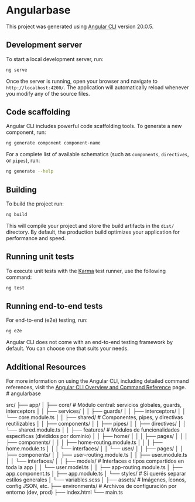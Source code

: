 # Angularbase

This project was generated using [Angular CLI](https://github.com/angular/angular-cli) version 20.0.5.

## Development server

To start a local development server, run:

```bash
ng serve
```

Once the server is running, open your browser and navigate to `http://localhost:4200/`. The application will automatically reload whenever you modify any of the source files.

## Code scaffolding

Angular CLI includes powerful code scaffolding tools. To generate a new component, run:

```bash
ng generate component component-name
```

For a complete list of available schematics (such as `components`, `directives`, or `pipes`), run:

```bash
ng generate --help
```

## Building

To build the project run:

```bash
ng build
```

This will compile your project and store the build artifacts in the `dist/` directory. By default, the production build optimizes your application for performance and speed.

## Running unit tests

To execute unit tests with the [Karma](https://karma-runner.github.io) test runner, use the following command:

```bash
ng test
```

## Running end-to-end tests

For end-to-end (e2e) testing, run:

```bash
ng e2e
```

Angular CLI does not come with an end-to-end testing framework by default. You can choose one that suits your needs.

## Additional Resources

For more information on using the Angular CLI, including detailed command references, visit the [Angular CLI Overview and Command Reference](https://angular.dev/tools/cli) page.
#   a n g u l a r b a s e 
 
 


src/
├── app/
│   ├── core/                 # Módulo central: servicios globales, guards, interceptors
│   │   ├── services/
│   │   ├── guards/
│   │   ├── interceptors/
│   │   └── core.module.ts
│
│   ├── shared/               # Componentes, pipes, y directivas reutilizables
│   │   ├── components/
│   │   ├── pipes/
│   │   ├── directives/
│   │   └── shared.module.ts
│
│   ├── features/             # Módulos de funcionalidades específicas (divididos por dominio)
│   │   ├── home/
│   │   │   ├── pages/
│   │   │   ├── components/
│   │   │   ├── home-routing.module.ts
│   │   │   ├── home.module.ts
│   │   │   └── interfaces/
│   │   └── user/
│   │       ├── pages/
│   │       ├── components/
│   │       ├── user-routing.module.ts
│   │       ├── user.module.ts
│   │       └── interfaces/
│
│   ├── models/               # Interfaces o tipos compartidos en toda la app
│   │   └── user.model.ts
│
│   ├── app-routing.module.ts
│   ├── app.component.ts
│   ├── app.module.ts
│   └── styles/              # Si querés separar estilos generales
│       └── variables.scss
│
├── assets/                  # Imágenes, íconos, config JSON, etc.
├── environments/            # Archivos de configuración por entorno (dev, prod)
├── index.html
└── main.ts
